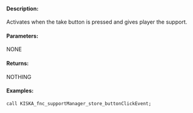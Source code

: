 #### Description:
Activates when the take button is pressed and gives player the support.

#### Parameters:
NONE

#### Returns:
NOTHING

#### Examples:
```sqf
call KISKA_fnc_supportManager_store_buttonClickEvent;
```

